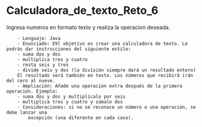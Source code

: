 # Calculadora_de_texto_Reto_6
Ingresa numeros en formato texto y realiza la operacion deseada.

        - Lenguaje: Java
        - Enunciado: E9l objetivo es crear una calculadora de texto. Le podrás dar instrucciones del siguiente estilo:
        - suma dos y dos
        - multiplica tres y cuatro
        - resta seis y tres
        - divide seis y dos (la división siempre dará un resultado entero)
        El resultado será también en texto. Los números que recibirá irán del cero al nueve.
        - Ampliación: Añade una operación extra después de la primera operación. Ejemplo:
        - suma dos y dos y multiplícalo por seis
        - multiplica tres y cuatro y súmale dos
        - Consideraciones: si no se reconoce un número o una operación, se debe lanzar una
            excepción (una diferente en cada caso).
